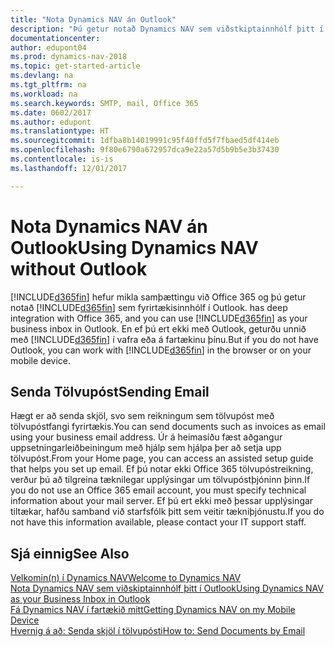 ```yaml
---
title: "Nota Dynamics NAV án Outlook"
description: "Þú getur notað Dynamics NAV sem viðstkiptainnhólf þitt í Outlook því það er samþætt við Office 365. Þú getur líka unnið án Outlook í vafra eða á fartækinu þínu."
documentationcenter: 
author: edupont04
ms.prod: dynamics-nav-2018
ms.topic: get-started-article
ms.devlang: na
ms.tgt_pltfrm: na
ms.workload: na
ms.search.keywords: SMTP, mail, Office 365
ms.date: 0602/2017
ms.author: edupont
ms.translationtype: HT
ms.sourcegitcommit: 1dfba8b14019991c95f40ffd5f7fbaed5df414eb
ms.openlocfilehash: 9f80e6790a672957dca9e22a57d5b9b5e3b37430
ms.contentlocale: is-is
ms.lasthandoff: 12/01/2017

---
```

# <a name="using-dynamics-nav-without-outlook"></a><span data-ttu-id="17119-103">Nota Dynamics NAV án Outlook</span><span class="sxs-lookup"><span data-stu-id="17119-103">Using Dynamics NAV without Outlook</span></span>
[!INCLUDE[d365fin](includes/d365fin_md.md)]<span data-ttu-id="17119-104"> hefur mikla samþættingu við Office 365 og þú getur notað [!INCLUDE[d365fin](includes/d365fin_md.md)] sem fyrirtækisinnhólf í Outlook.</span><span class="sxs-lookup"><span data-stu-id="17119-104"> has deep integration with Office 365, and you can use [!INCLUDE[d365fin](includes/d365fin_md.md)] as your business inbox in Outlook.</span></span> <span data-ttu-id="17119-105">En ef þú ert ekki með Outlook, geturðu unnið með [!INCLUDE[d365fin](includes/d365fin_md.md)] í vafra eða á fartækinu þínu.</span><span class="sxs-lookup"><span data-stu-id="17119-105">But if you do not have Outlook, you can work with [!INCLUDE[d365fin](includes/d365fin_md.md)] in the browser or on your mobile device.</span></span>  

## <a name="sending-email"></a><span data-ttu-id="17119-106">Senda Tölvupóst</span><span class="sxs-lookup"><span data-stu-id="17119-106">Sending Email</span></span>
<span data-ttu-id="17119-107">Hægt er að senda skjöl, svo sem reikningum sem tölvupóst með tölvupóstfangi fyrirtækis.</span><span class="sxs-lookup"><span data-stu-id="17119-107">You can send documents such as invoices as email using your business email address.</span></span> <span data-ttu-id="17119-108">Úr á heimasíðu fæst aðgangur uppsetningarleiðbeiningum með hjálp sem hjálpa þer að setja upp tölvupóst.</span><span class="sxs-lookup"><span data-stu-id="17119-108">From your Home page, you can access an assisted setup guide that helps you set up email.</span></span> <span data-ttu-id="17119-109">Ef þú notar ekki Office 365 tölvupóstreikning, verður þú að tilgreina tæknilegar upplýsingar um tölvupóstþjóninn þinn.</span><span class="sxs-lookup"><span data-stu-id="17119-109">If you do not use an Office 365 email account, you must specify technical information about your mail server.</span></span> <span data-ttu-id="17119-110">Ef þú ert ekki með þessar upplýsingar tiltækar, hafðu samband við starfsfólk þitt sem veitir tækniþjónustu.</span><span class="sxs-lookup"><span data-stu-id="17119-110">If you do not have this information available, please contact your IT support staff.</span></span>  


## <a name="see-also"></a><span data-ttu-id="17119-111">Sjá einnig</span><span class="sxs-lookup"><span data-stu-id="17119-111">See Also</span></span>
[<span data-ttu-id="17119-112">Velkomin(n) í Dynamics NAV</span><span class="sxs-lookup"><span data-stu-id="17119-112">Welcome to Dynamics NAV</span></span>](index.md)  
[<span data-ttu-id="17119-113">Nota Dynamics NAV sem viðskiptainnhólf þitt í Outlook</span><span class="sxs-lookup"><span data-stu-id="17119-113">Using Dynamics NAV as your Business Inbox in Outlook</span></span>](madeira-outlook.md)  
[<span data-ttu-id="17119-114">Fá Dynamics NAV í fartækið mitt</span><span class="sxs-lookup"><span data-stu-id="17119-114">Getting Dynamics NAV on my Mobile Device</span></span>](install-mobile-app.md)  
[<span data-ttu-id="17119-115">Hvernig á að: Senda skjöl í tölvupósti</span><span class="sxs-lookup"><span data-stu-id="17119-115">How to: Send Documents by Email</span></span>](ui-how-send-documents-email.md)

